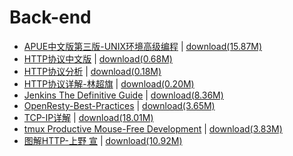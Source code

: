 # Back-end

- [APUE中文版第三版-UNIX环境高级编程](./APUE中文版第三版-UNIX环境高级编程.pdf) \| 	[download(15.87M)](https://github.com/EvanLi/programming-book/raw/master/Back-end/APUE中文版第三版-UNIX环境高级编程.pdf)
- [HTTP协议中文版](./HTTP协议中文版.pdf) \| 	[download(0.68M)](https://github.com/EvanLi/programming-book/raw/master/Back-end/HTTP协议中文版.pdf)
- [HTTP协议分析](./HTTP协议分析.pdf) \| 	[download(0.18M)](https://github.com/EvanLi/programming-book/raw/master/Back-end/HTTP协议分析.pdf)
- [HTTP协议详解-林超旗](./HTTP协议详解-林超旗.pdf) \| 	[download(0.20M)](https://github.com/EvanLi/programming-book/raw/master/Back-end/HTTP协议详解-林超旗.pdf)
- [Jenkins The Definitive Guide](./Jenkins%20The%20Definitive%20Guide.pdf) \| 	[download(8.36M)](https://github.com/EvanLi/programming-book/raw/master/Back-end/Jenkins%20The%20Definitive%20Guide.pdf)
- [OpenResty-Best-Practices](./OpenResty-Best-Practices.pdf) \| 	[download(3.65M)](https://github.com/EvanLi/programming-book/raw/master/Back-end/OpenResty-Best-Practices.pdf)
- [TCP-IP详解](./TCP-IP详解.pdf) \| 	[download(18.01M)](https://github.com/EvanLi/programming-book/raw/master/Back-end/TCP-IP详解.pdf)
- [tmux Productive Mouse-Free Development](./tmux%20Productive%20Mouse-Free%20Development.pdf) \| 	[download(3.83M)](https://github.com/EvanLi/programming-book/raw/master/Back-end/tmux%20Productive%20Mouse-Free%20Development.pdf)
- [图解HTTP-上野 宣](./图解HTTP-上野%20宣.pdf) \| 	[download(10.92M)](https://github.com/EvanLi/programming-book/raw/master/Back-end/图解HTTP-上野%20宣.pdf)
